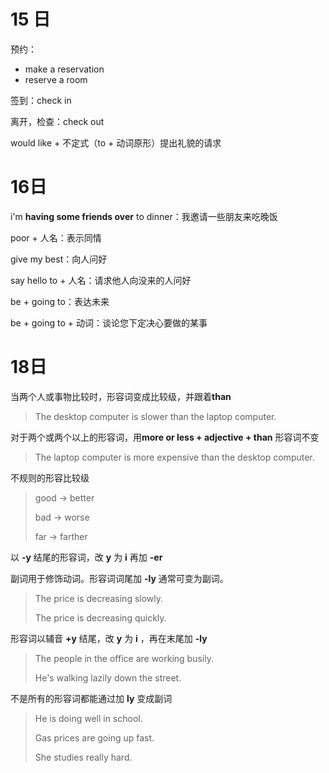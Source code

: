 # 15 日

预约：

- make a reservation
- reserve a room

签到：check in 

离开，检查：check out

would like + 不定式（to + 动词原形）提出礼貌的请求

# 16日

i'm **having some friends over** to dinner：我邀请一些朋友来吃晚饭

poor + 人名：表示同情

give my best：向人问好

say hello to + 人名：请求他人向没来的人问好

be + going to：表达未来

be + going to + 动词：谈论您下定决心要做的某事

# 18日

当两个人或事物比较时，形容词变成比较级，并跟着**than**

> The desktop computer is slower than the laptop computer.

对于两个或两个以上的形容词，用**more or less + adjective + than** 形容词不变

> The laptop computer is more expensive than the desktop computer.

不规则的形容比较级

> good → better
>
> bad → worse
>
> far → farther

以 **-y** 结尾的形容词，改 **y** 为 **i** 再加 **-er**

副词用于修饰动词。形容词词尾加 **-ly** 通常可变为副词。

> The price is decreasing slowly.
>
> The price is decreasing quickly.

形容词以辅音 **+y** 结尾，改 **y** 为 **i** ，再在末尾加 **-ly**

> The people in the office are working busily.
>
> He's walking lazily down the street.

不是所有的形容词都能通过加 **ly** 变成副词

> He is doing well in school.
>
> Gas prices are going up fast.
>
> She studies really hard.

